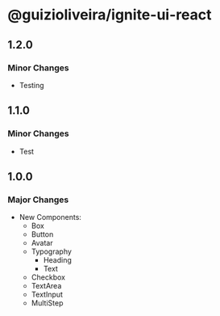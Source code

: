 # @guizioliveira/ignite-ui-react

## 1.2.0

### Minor Changes

- Testing

## 1.1.0

### Minor Changes

- Test

## 1.0.0

### Major Changes

- New Components:
  - Box
  - Button
  - Avatar
  - Typography
    - Heading
    - Text
  - Checkbox
  - TextArea
  - TextInput
  - MultiStep
